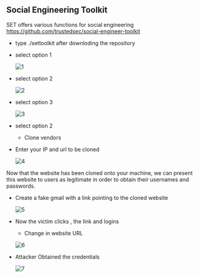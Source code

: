 ## Social Engineering Toolkit

SET offers various functions for social engineering  https://github.com/trustedsec/social-engineer-toolkit

+ type ./settoolkit after downloding the repository
+ select option 1

  ![1](https://github.com/Kr1shna02/Hack_Flow/assets/117007783/90e26170-7df8-4154-af95-62d1c7badf4f)

+ select option 2
  
  ![2](https://github.com/Kr1shna02/Hack_Flow/assets/117007783/0b39b957-219d-45e5-8690-a19faf2c3737)

+ select option 3

  ![3](https://github.com/Kr1shna02/Hack_Flow/assets/117007783/436e8217-0d0a-4fd4-b136-30d05b9ab937)

+ select option 2

  + Clone vendors

+ Enter your IP and url to be cloned

  ![4](https://github.com/Kr1shna02/Hack_Flow/assets/117007783/6ee06154-888c-4e3d-9ca6-79caca11316c)



Now that the website has been cloned onto your machine, we can present this website to users as legitimate in order to obtain their usernames and passwords.
+ Create a fake gmail with a link pointing to the cloned website

  ![5](https://github.com/Kr1shna02/Hack_Flow/assets/117007783/c7b68daa-f174-435d-83ad-2c473c416f44)

+ Now the victim clicks , the link and logins
  + Change in website URL
  
  ![6](https://github.com/Kr1shna02/Hack_Flow/assets/117007783/9b68960f-ca32-4d59-9b40-bc5955f92fcb)

+ Attacker Obtained the credentials

  ![7](https://github.com/Kr1shna02/Hack_Flow/assets/117007783/ad8f4e73-9caf-4470-9cc3-0f149e5ad21f)
